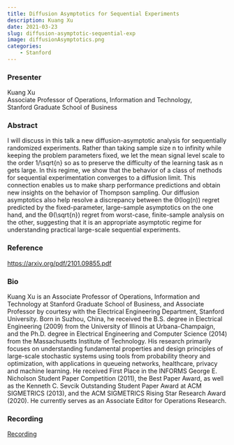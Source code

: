 ```yaml
---
title: Diffusion Asymptotics for Sequential Experiments
description: Kuang Xu
date: 2021-03-23
slug: diffusion-asymptotic-sequential-exp
image: diffusionAsymptotics.png
categories:
    - Stanford
---
```


### Presenter
<p>
    Kuang Xu<br>
    Associate Professor of Operations, Information and Technology,<br>
    Stanford Graduate School of Business<br>
</p>

### Abstract
<p>
    I will discuss in this talk a new diffusion-asymptotic analysis for sequentially randomized experiments. Rather than taking sample size n to infinity while keeping the problem parameters fixed, we let the mean signal level scale to the order 1/\sqrt{n} so as to preserve the difficulty of the learning task as n gets large. In this regime, we show that the behavior of a class of methods for sequential experimentation converges to a diffusion limit. This connection enables us to make sharp performance predictions and obtain new insights on the behavior of Thompson sampling. Our diffusion asymptotics also help resolve a discrepancy between the Θ(log(n)) regret predicted by the fixed-parameter, large-sample asymptotics on the one hand, and the Θ(\sqrt{n}) regret from worst-case, finite-sample analysis on the other, suggesting that it is an appropriate asymptotic regime for understanding practical large-scale sequential experiments.
</p>

### Reference
<a href="url" target="_blank" rel="noopener noreferrer">https://arxiv.org/pdf/2101.09855.pdf</a>

### Bio
<p>
    Kuang Xu is an Associate Professor of Operations, Information and Technology at Stanford Graduate School of Business, and Associate Professor by courtesy with the Electrical Engineering Department, Stanford University. Born in Suzhou, China, he received the B.S. degree in Electrical Engineering (2009) from the University of Illinois at Urbana-Champaign, and the Ph.D. degree in Electrical Engineering and Computer Science (2014) from the Massachusetts Institute of Technology. His research primarily focuses on understanding fundamental properties and design principles of large-scale stochastic systems using tools from probability theory and optimization, with applications in queueing networks, healthcare, privacy and machine learning. He received First Place in the INFORMS George E. Nicholson Student Paper Competition (2011), the Best Paper Award, as well as the Kenneth C. Sevcik Outstanding Student Paper Award at ACM SIGMETRICS (2013), and the ACM SIGMETRICS Rising Star Research Award (2020). He currently serves as an Associate Editor for Operations Research.
</p>

### Recording
<p>
    <a href="https://stanford.zoom.us/rec/play/3H4nNPjycniAayUSk5o6h3z34jO4Qbup411T_xKqxQVTtcBnNs5oA2-h3hwjD0Q2t7sM2nLdtBwEsBRi.Wt5CMVlrHws0D9O3?continueMode=true&_x_zm_rtaid=udQo9uzHR6WuPphcmSqFfg.1635206852126.aab3b197e3cd6df4cab5b980c64072fb&_x_zm_rhtaid=736" target="_blank" rel="noopener noreferrer">Recording</a><br>
</p>
